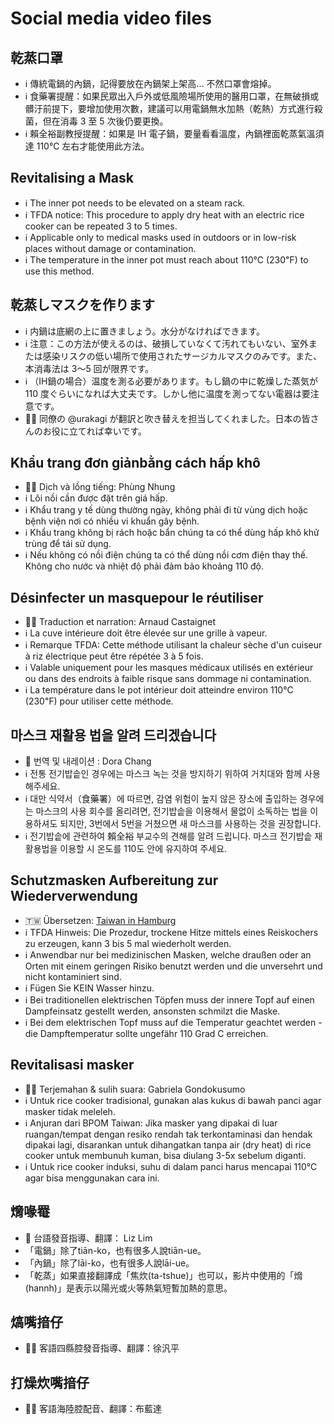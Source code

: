 # Social media video files

## 乾蒸口罩

- ℹ️ 傳統電鍋的內鍋，記得要放在內鍋架上架高... 不然口罩會熔掉。
- ℹ️ 食藥署提醒：如果民眾出入戶外或低風險場所使用的醫用口罩，在無破損或髒汙前提下，要增加使用次數，建議可以用電鍋無水加熱（乾熱）方式進行殺菌，但在消毒 3 至 5 次後仍要更換。
- ℹ️ 賴全裕副教授提醒：如果是 IH 電子鍋，要量看看溫度，內鍋裡面乾蒸氣溫須達 110℃ 左右才能使用此方法。

## Revitalising a Mask

- ℹ️ The inner pot needs to be elevated on a steam rack.
- ℹ️ TFDA notice: This procedure to apply dry heat with an electric rice cooker can be repeated 3 to 5 times.
- ℹ️ Applicable only to medical masks used in outdoors or in low-risk places without damage or contamination.
- ℹ️ The temperature in the inner pot must reach about 110℃ (230℉)  to use this method.

## 乾蒸しマスクを作ります

- ℹ️ 内鍋は底網の上に置きましょう。水分がなければできます。
- ℹ️ 注意：この方法が使えるのは、破損していなくて汚れてもいない、室外または感染リスクの低い場所で使用されたサージカルマスクのみです。また、本消毒法は 3～5 回が限界です。
- ℹ️ （IH鍋の場合）温度を測る必要があります。もし鍋の中に乾燥した蒸気が 110 度ぐらいになれば大丈夫です。しかし他に温度を測ってない電器は要注意です。
- 👦🏻 同僚の @urakagi が翻訳と吹き替えを担当してくれました。日本の皆さんのお役に立てれば幸いです。

## Khẩu trang đơn giảnbằng cách hấp khô

- 👩‍🏫 Dịch và lồng tiếng: Phùng Nhung
- ℹ️ Lõi nồi cần được đặt trên giá hấp.
- ℹ️ Khẩu trang y tế dùng thường ngày, không phải đi từ vùng dịch hoặc bệnh viện nơi có nhiều vi khuẩn gây bệnh.
- ℹ️ Khẩu trang không bị rách hoặc bẩn chúng ta có thể dùng hấp khô khử trùng để tái sử dụng.
- ℹ️ Nếu không có nồi điện chúng ta có thể dùng nồi cơm điện thay thế. Không cho nước và nhiệt độ phải đảm bảo khoảng 110 độ.

## Désinfecter un masquepour le réutiliser

- 👨‍🏫 Traduction et narration: Arnaud Castaignet
- ℹ️ La cuve intérieure doit être élevée sur une grille à vapeur.
- ℹ️ Remarque TFDA: Cette méthode utilisant la chaleur sèche d'un cuiseur à riz électrique peut être répétée 3 à 5 fois.
- ℹ️ Valable uniquement pour les masques médicaux utilisés en extérieur ou dans des endroits à faible risque sans dommage ni contamination.
- ℹ️ La température dans le pot intérieur doit atteindre environ 110℃ (230℉) pour utiliser cette méthode.

## 마스크 재활용 법을 알려 드리겠습니다

- 💁 번역 및 내레이션 : Dora Chang
- ℹ️ 전통 전기밥솥인 경우에는 마스크 녹는 것을 방지하기 위하여 거치대와 함께 사용해주세요.
- ℹ️ 대만 식약서（食藥署）에 따르면, 감염 위험이 높지 않은 장소에 출입하는 경우에는 마스크의 사용 회수를 올리려면, 전기밥솥을 이용해서 물없이 소독하는 법을 이용하셔도 되지만, 3번에서 5번을 거쳤으면 새 마스크를 사용하는 것을 권장합니다.
- ℹ️ 전기밥솥에 관련하여 賴全裕 부교수의 견해를 알려 드립니다. 마스크 전기밥솥 재활용법을 이용할 시 온도를 110도 안에 유지하여 주세요.

## Schutzmasken Aufbereitung zur Wiederverwendung

- 🇹🇼 Übersetzen: [Taiwan in Hamburg](https://www.facebook.com/TaiwaninHH/)
- ℹ️ TFDA Hinweis: Die Prozedur, trockene Hitze mittels eines Reiskochers zu erzeugen, kann 3 bis 5 mal wiederholt werden.
- ℹ️ Anwendbar nur bei medizinischen Masken, welche draußen oder an Orten mit einem geringen Risiko benutzt werden und die unversehrt und nicht kontaminiert sind. 
- ℹ️ Fügen Sie KEIN Wasser hinzu.
- ℹ️ Bei traditionellen elektrischen Töpfen muss der innere Topf auf einen Dampfeinsatz gestellt werden, ansonsten schmilzt die Maske.
- ℹ️ Bei dem elektrischen Topf muss auf die Temperatur geachtet werden - die Dampftemperatur sollte ungefähr 110 Grad C erreichen.

## Revitalisasi masker

- 👩🏻 Terjemahan & sulih suara: Gabriela Gondokusumo
- ℹ️ Untuk rice cooker tradisional, gunakan alas kukus di bawah panci agar masker tidak meleleh.
- ℹ️ Anjuran dari BPOM Taiwan: Jika masker yang dipakai di luar ruangan/tempat dengan resiko rendah tak terkontaminasi dan hendak dipakai lagi, disarankan untuk dihangatkan tanpa air (dry heat) di rice cooker untuk membunuh kuman, bisa diulang 3-5x sebelum diganti.
- ℹ️ Untuk rice cooker induksi, suhu di dalam panci harus mencapai 110℃ agar bisa menggunakan cara ini. 

## 熁喙罨
- 💁 台語發音指導、翻譯： Liz Lim 
- 「電鍋」除了tiān-ko，也有很多人說tiān-ue。
- 「內鍋」除了lāi-ko，也有很多人說lāi-ue。
- 「乾蒸」如果直接翻譯成「焦炊(ta-tshue)」也可以，影片中使用的「熁(hannh)」是表示以陽光或火等熱氣短暫加熱的意思。

## 熇嘴揞仔

- 👩‍🏫 客語四縣腔發音指導、翻譯：徐汎平

## 打燥炊嘴揞仔

- 👩‍💼 客語海陸腔配音、翻譯：布藍達
